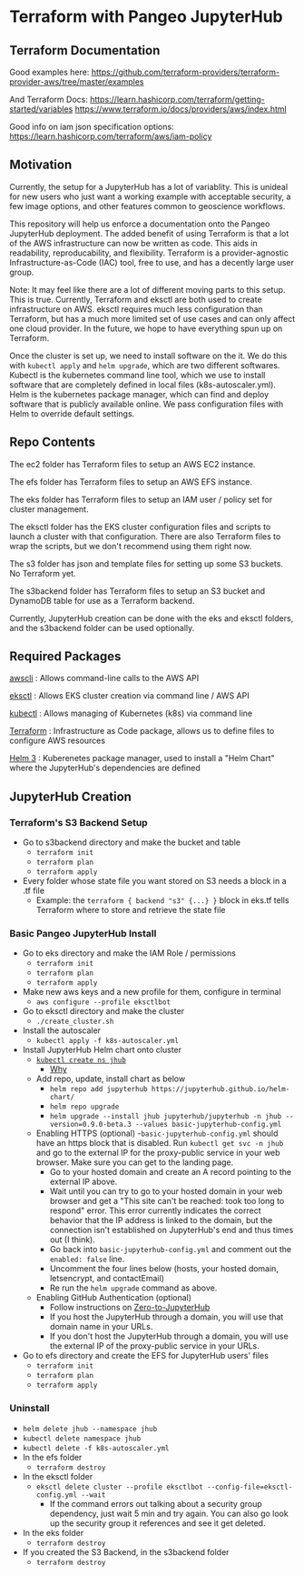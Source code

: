 # Terraform with Pangeo JupyterHub

## Terraform Documentation

Good examples here:
https://github.com/terraform-providers/terraform-provider-aws/tree/master/examples 

And Terraform Docs:
https://learn.hashicorp.com/terraform/getting-started/variables
https://www.terraform.io/docs/providers/aws/index.html

Good info on iam json specification options:
https://learn.hashicorp.com/terraform/aws/iam-policy

## Motivation

Currently, the setup for a JupyterHub has a lot of variablity. This is unideal for new users who just want a working example with acceptable security, a few image options, and other features common to geoscience workflows.

This repository will help us enforce a documentation onto the Pangeo JupyterHub deployment. The added benefit of using Terraform is that a lot of the AWS infrastructure can now be written as code. This aids in readability, reproducability, and flexibility. Terraform is a provider-agnostic Infrastructure-as-Code (IAC) tool, free to use, and has a decently large user group.

Note: It may feel like there are a lot of different moving parts to this setup. This is true. Currently, Terraform and eksctl are both used to create infrastructure on AWS. eksctl requires much less configuration than Terraform, but has a much more limited set of use cases and can only affect one cloud provider. In the future, we hope to have everything spun up on Terraform. 

Once the cluster is set up, we need to install software on the it. We do this with `kubectl apply` and `helm upgrade`, which are two different softwares. Kubectl is the kubernetes command line tool, which we use to install software that are completely defined in local files (k8s-autoscaler.yml). Helm is the kubernetes package manager, which can find and deploy software that is publicly available online. We pass configuration files with Helm to override default settings.

## Repo Contents

The ec2 folder has Terraform files to setup an AWS EC2 instance.

The efs folder has Terraform files to setup an AWS EFS instance.

The eks folder has Terraform files to setup an IAM user / policy set for cluster management.

The eksctl folder has the EKS cluster configuration files and scripts to launch a cluster with that configuration. There are also Terraform files to wrap the scripts, but we don't recommend using them right now.

The s3 folder has json and template files for setting up some S3 buckets. No Terraform yet.

The s3backend folder has Terraform files to setup an S3 bucket and DynamoDB table for use as a Terraform backend.

Currently, JupyterHub creation can be done with the eks and eksctl folders, and the s3backend folder can be used optionally.

## Required Packages


[awscli](https://docs.aws.amazon.com/cli/latest/userguide/install-cliv1.html)
: Allows command-line calls to the AWS API

[eksctl](https://eksctl.io/introduction/installation/)
: Allows EKS cluster creation via command line / AWS API

[kubectl](https://kubernetes.io/docs/tasks/tools/install-kubectl/)
: Allows managing of Kubernetes (k8s) via command line

[Terraform](https://learn.hashicorp.com/terraform/getting-started/install)
: Infrastructure as Code package, allows us to define files to configure AWS resources

[Helm 3](https://github.com/helm/helm#install)
: Kuberenetes package manager, used to install a "Helm Chart" where the JupyterHub's dependencies are defined

## JupyterHub Creation

### Terraform's S3 Backend Setup

- Go to s3backend directory and make the bucket and table
  - `terraform init`
  - `terraform plan`
  - `terraform apply`
- Every folder whose state file you want stored on S3 needs a block in a .tf file
  - Example: the `terraform { backend "s3" {...} }` block in eks.tf tells Terraform where to store and retrieve the state file

### Basic Pangeo JupyterHub Install

- Go to eks directory and make the IAM Role / permissions
  - `terraform init`
  - `terraform plan`
  - `terraform apply`
- Make new aws keys and a new profile for them, configure in terminal
  - `aws configure --profile eksctlbot`
- Go to eksctl directory and make the cluster
  - `./create_cluster.sh`
- Install the autoscaler
  - `kubectl apply -f k8s-autoscaler.yml`
- Install JupyterHub Helm chart onto cluster
  - [`kubectl create ns jhub`](https://github.com/helm/helm/issues/5753#issue-445472415)
    - [Why](https://github.com/helm/helm/issues/5753#issuecomment-502163585)
  - Add repo, update, install chart as below
    - `helm repo add jupyterhub https://jupyterhub.github.io/helm-chart/`
    - `helm repo upgrade`
    - `helm upgrade --install jhub jupyterhub/jupyterhub -n jhub --version=0.9.0-beta.3 --values basic-jupyterhub-config.yml`
  - Enabling HTTPS (optional)
    -`basic-jupyterhub-config.yml` should have an https block that is disabled. Run `kubectl get svc -n jhub` and go to the external IP for the proxy-public service in your web browser. Make sure you can get to the landing page.
    - Go to your hosted domain and create an A record pointing to the external IP above.
    - Wait until you can try to go to your hosted domain in your web browser and get a "This site can't be reached: <domain-name> took too long to respond" error. This error currently indicates the correct behavior that the IP address is linked to the domain, but the connection isn't established on JupyterHub's end and thus times out (I think).
    - Go back into `basic-jupyterhub-config.yml` and comment out the `enabled: false` line.
    - Uncomment the four lines below (hosts, your hosted domain, letsencrypt, and contactEmail)
    - Re run the `helm upgrade` command as above.
  - Enabling GitHub Authentication (optional)
    - Follow instructions on [Zero-to-JupyterHub](https://zero-to-jupyterhub.readthedocs.io/en/latest/administrator/authentication.html#github)
    - If you host the JupyterHub through a domain, you will use that domain name in your URLs.
    - If you don't host the JupyterHub through a domain, you will use the external IP of the proxy-public service in your URLs.
- Go to efs directory and create the EFS for JupyterHub users' files
  - `terraform init`
  - `terraform plan`
  - `terraform apply`

### Uninstall

- `helm delete jhub --namespace jhub`
- `kubectl delete namespace jhub`
- `kubectl delete -f k8s-autoscaler.yml`
- In the efs folder
  - `terraform destroy`
- In the eksctl folder
  - `eksctl delete cluster --profile eksctlbot --config-file=eksctl-config.yml --wait`
    - If the command errors out talking about a security group dependency, just wait 5 min and try again. You can also go look up the security group it references and see it get deleted.
- In the eks folder
  - `terraform destroy`
- If you created the S3 Backend, in the s3backend folder
  - `terraform destroy`
